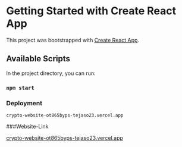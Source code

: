 # Getting Started with Create React App

This project was bootstrapped with [Create React App](https://github.com/facebook/create-react-app).

## Available Scripts

In the project directory, you can run:

### `npm start`


### Deployment

`crypto-website-ot865byps-tejaso23.vercel.app`


###Website-Link

[crypto-website-ot865byps-tejaso23.vercel.app](https://crypto-website-ot865byps-tejaso23.vercel.app)

